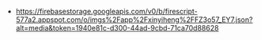 - https://firebasestorage.googleapis.com/v0/b/firescript-577a2.appspot.com/o/imgs%2Fapp%2Fxinyiheng%2FFZ3o57_EY7.json?alt=media&token=1940e81c-d300-44ad-9cbd-71ca70d88628

